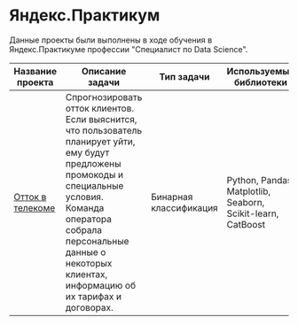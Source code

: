 # Яндекс.Практикум
Данные проекты были выполнены в ходе обучения в Яндекс.Практикуме профессии "Специалист по Data Science".



Название проекта  | Описание задачи | Тип задачи| Используемые библиотеки |  Навыки
------------- | ------------- | ---| ------------- | ---
[Отток в телекоме](https://github.com/xrayserg/Yandex_Practicum/tree/main/customer_churn_telecom) | Спрогнозировать отток клиентов. Если выяснится, что пользователь планирует уйти, ему будут предложены промокоды и специальные условия. Команда оператора собрала персональные данные о некоторых клиентах, информацию об их тарифах и договорах. | Бинарная классификация| Python, Pandas, Matplotlib, Seaborn, Scikit-learn, CatBoost | <ul><li>EDA</li><li>Проверка статистических гипотез</li><li>Визуализация данных</li><li>Создание pipeline для пред обработки данных и обучения моделей</li><li>Настройка гиперпараметров модели</ul>|

